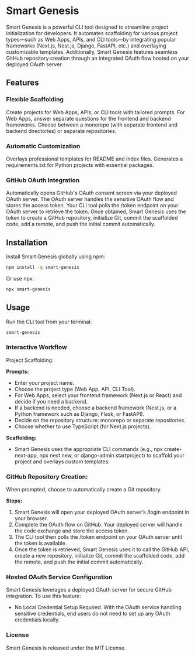 # Smart Genesis
Smart Genesis is a powerful CLI tool designed to streamline project initialization for developers. It automates scaffolding for various project types—such as Web Apps, APIs, and CLI tools—by integrating popular frameworks (Next.js, Nest.js, Django, FastAPI, etc.) and overlaying customizable templates. Additionally, Smart Genesis features seamless GitHub repository creation through an integrated OAuth flow hosted on your deployed OAuth server.

## Features

### Flexible Scaffolding
Create projects for Web Apps, APIs, or CLI tools with tailored prompts.
For Web Apps, answer separate questions for the frontend and backend frameworks.
Choose between a monorepo (with separate frontend and backend directories) or separate repositories.

### Automatic Customization
Overlays professional templates for README and index files.
Generates a requirements.txt for Python projects with essential packages.

### GitHub OAuth Integration
Automatically opens GitHub's OAuth consent screen via your deployed OAuth server.
The OAuth server handles the sensitive OAuth flow and stores the access token.
Your CLI tool polls the /token endpoint on your OAuth server to retrieve the token.
Once obtained, Smart Genesis uses the token to create a GitHub repository, initialize Git, commit the scaffolded code, add a remote, and push the initial commit automatically.

## Installation
Install Smart Genesis globally using npm:

```bash
npm install -g smart-genesis
```
Or use npx:

```bash
npx smart-genesis
```

## Usage
Run the CLI tool from your terminal:

```bash
smart-genesis
```

### Interactive Workflow
Project Scaffolding:

**Prompts:**
- Enter your project name.
- Choose the project type (Web App, API, CLI Tool).
- For Web Apps, select your frontend framework (Next.js or React) and decide if you need a backend.
- If a backend is needed, choose a backend framework (Nest.js, or a Python framework such as Django, Flask, or FastAPI).
- Decide on the repository structure: monorepo or separate repositories.
- Choose whether to use TypeScript (for Next.js projects).

**Scaffolding:**
- Smart Genesis uses the appropriate CLI commands (e.g., npx create-next-app, npx nest new, or django-admin startproject) to scaffold your project and overlays custom templates.

### GitHub Repository Creation:

When prompted, choose to automatically create a Git repository.

**Steps:**
1. Smart Genesis will open your deployed OAuth server’s /login endpoint in your browser.
2. Complete the OAuth flow on GitHub. Your deployed server will handle the code exchange and store the access token.
3. The CLI tool then polls the /token endpoint on your OAuth server until the token is available.
4. Once the token is retrieved, Smart Genesis uses it to call the GitHub API, create a new repository, initialize Git, commit the scaffolded code, add the remote, and push the initial commit automatically.

### Hosted OAuth Service Configuration
Smart Genesis leverages a deployed OAuth server for secure GitHub integration. To use this feature:

- No Local Credential Setup Required. With the OAuth service handling sensitive credentials, end users do not need to set up any OAuth credentials locally.

### License
Smart Genesis is released under the MIT License.